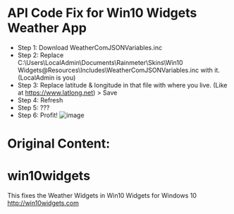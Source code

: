 # API Code Fix for Win10 Widgets Weather App

* Step 1: Download WeatherComJSONVariables.inc
* Step 2: Replace C:\Users\LocalAdmin\Documents\Rainmeter\Skins\Win10 Widgets\@Resources\Includes\WeatherComJSONVariables.inc with it. (LocalAdmin is you)
* Step 3: Replace latitude & longitude in that file with where you live. (Like at https://www.latlong.net) > Save
* Step 4: Refresh
* Step 5: ???
* Step 6: Profit!
![image](https://github.com/user-attachments/assets/3ff2f5ab-76e8-405d-9c91-1a3f8763294d)

# Original Content:

# win10widgets
This fixes the Weather Widgets in Win10 Widgets for Windows 10 http://win10widgets.com
